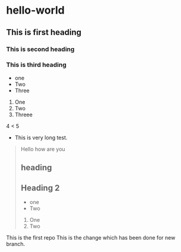 # hello-world
## This is first heading 
### This is second heading
### This is third heading

* one
* Two
* Three


1. One
2. Two
3. Threee

4 < 5

* This is very long test.

>Hello
>how are you
> ## heading
> ## Heading 2
> * one
> * Two
> 1. One
> 2. Two

This is the first repo
This is the change which has been done for new branch. 
